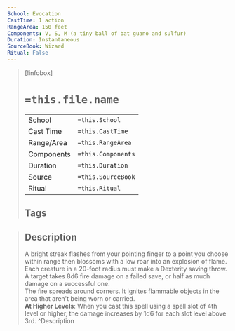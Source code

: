 ```yaml
---
School: Evocation
CastTime: 1 action
RangeArea: 150 feet
Components: V, S, M (a tiny ball of bat guano and sulfur)
Duration: Instantaneous
SourceBook: Wizard
Ritual: False
---
```

> [!infobox]
>
> # `=this.file.name`
> |            |                    |
> | ---------- | ------------------ |
> | School     | `=this.School`     |
> | Cast Time  | `=this.CastTime`   |
> | Range/Area | `=this.RangeArea`  |
> | Components | `=this.Components` |
> | Duration   | `=this.Duration`   |
> | Source     | `=this.SourceBook` |
> | Ritual     | `=this.Ritual`     |
>## Tags
>

> ## Description
> A bright streak flashes from your pointing finger to a point you choose within range then blossoms with a low roar into an explosion of flame. Each creature in a 20-foot radius must make a Dexterity saving throw. A target takes 8d6 fire damage on a failed save, or half as much damage on a successful one.<br> The fire spreads around corners. It ignites flammable objects in the area that aren't being worn or carried.<br> <b>At Higher Levels</b>: When you cast this spell using a spell slot of 4th level or higher, the damage increases by 1d6 for each slot level above 3rd. 
> ^Description